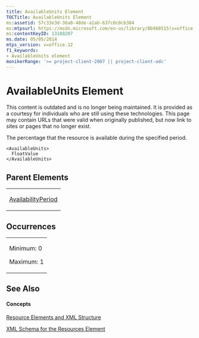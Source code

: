 ```yaml
---
title: AvailableUnits Element
TOCTitle: AvailableUnits Element
ms:assetid: 57c33e3d-36a0-48de-a1ab-637c0c0cb384
ms:mtpsurl: https://msdn.microsoft.com/en-us/library/Bb968515(v=office.12)
ms:contentKeyID: 13188207
ms.date: 05/05/2014
mtps_version: v=office.12
f1_keywords:
- AvailableUnits element
monikerRange: '>= project-client-2007 || project-client-odc'
---
```


# AvailableUnits Element

This content is outdated and is no longer being maintained. It is provided as a courtesy for individuals who are still using these technologies. This page may contain URLs that were valid when originally published, but now link to sites or pages that no longer exist.

The percentage that the resource is available during the specified period.

    <AvailableUnits>
      FloatValue
    </AvailableUnits>

## Parent Elements

<table>
<colgroup>
<col style="width: 100%" />
</colgroup>
<tbody>
<tr class="odd">
<td><p><a href="bb968625(v=office.12).md">AvailabilityPeriod</a></p></td>
</tr>
</tbody>
</table>

## Occurrences

<table>
<colgroup>
<col style="width: 100%" />
</colgroup>
<tbody>
<tr class="odd">
<td><p>Minimum: 0</p>
<p>Maximum: 1</p></td>
</tr>
</tbody>
</table>

## See Also

#### Concepts

[Resource Elements and XML Structure](bb968445\(v=office.12\).md)

[XML Schema for the Resources Element](bb968511\(v=office.12\).md)

